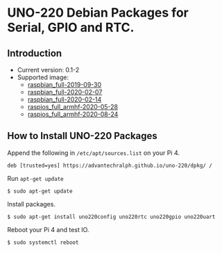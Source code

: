 # UNO-220 Debian Packages for Serial, GPIO and RTC. 

## Introduction

- Current version: 0.1-2
- Supported image: 
  - [raspbian_full-2019-09-30](http://downloads.raspberrypi.org/raspbian_full/images/raspbian_full-2019-09-30/)
  - [raspbian_full-2020-02-07](http://downloads.raspberrypi.org/raspbian_full/images/raspbian_full-2020-02-07/)
  - [raspbian_full-2020-02-14](http://downloads.raspberrypi.org/raspbian_full/images/raspbian_full-2020-02-14/)
  - [raspios_full_armhf-2020-05-28](http://downloads.raspberrypi.org/raspios_full_armhf/images/raspios_full_armhf-2020-05-28/)
  - [raspios_full_armhf-2020-08-24](http://downloads.raspberrypi.org/raspios_full_armhf/images/raspios_full_armhf-2020-08-24/)

## How to Install UNO-220 Packages

Append the following in `/etc/apt/sources.list` on your Pi 4. 

```
deb [trusted=yes] https://advantechralph.github.io/uno-220/dpkg/ /
```

Run `apt-get update`

```
$ sudo apt-get update
```

Install packages. 

```
$ sudo apt-get install uno220config uno220rtc uno220gpio uno220uart
```

Reboot your Pi 4 and test IO. 

```
$ sudo systemctl reboot
```

